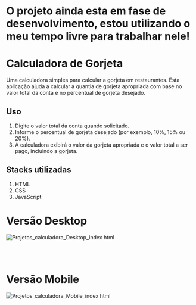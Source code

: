 # O projeto ainda esta em fase de desenvolvimento, estou utilizando o meu tempo livre para trabalhar nele! 

# Calculadora de Gorjeta

Uma calculadora simples para calcular a gorjeta em restaurantes. Esta aplicação ajuda a calcular a quantia de gorjeta apropriada com base no valor total da conta e no percentual de gorjeta desejado.


## Uso

1. Digite o valor total da conta quando solicitado.
2. Informe o percentual de gorjeta desejado (por exemplo, 10%, 15% ou 20%).
3. A calculadora exibirá o valor da gorjeta apropriada e o valor total a ser pago, incluindo a gorjeta.

## Stacks utilizadas

1. HTML
2. CSS
3. JavaScript

# Versão Desktop

![Projetos_calculadora_Desktop_index html](https://github.com/pachecx/Calculadora-de-gorjeta/assets/112892819/3eb94dd2-b6e4-47af-bed3-5f64d7bb6e93)


<br>
<br>


# Versão Mobile


![Projetos_calculadora_Mobile_index html](https://github.com/pachecx/Calculadora-de-gorjeta/assets/112892819/571ce459-ec91-4442-98dd-50446ee33689)

